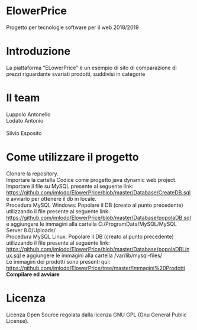 # ElowerPrice
Progetto per tecnologie software per il web 2018/2019

# Introduzione
La piattaforma “ELowerPrice” è un esempio di sito di comparazione di prezzi riguardante svariati prodotti, suddivisi in categorie

# Il team
Luppolo Antonello
<br>
Lodato Antonio	
<br>
Silvio Esposito

# Come utilizzare il progetto
Clonare la repository.
<br>
Importare la cartella Codice come progetto java dynamic web project.
<br>
Importare il file su MySQL presente al seguente link: https://github.com/imlodo/ElowerPrice/blob/master/Database/CreateDB.sql e avviarlo per ottenere il db in locale.
<br>
Procedura MySQL Windows: Popolare il DB (creato al punto precedente) utilizzando il file presente al seguente link: https://github.com/imlodo/ElowerPrice/blob/master/Database/popolaDB.sql e aggiungere le immagini alla cartella C:/ProgramData/MySQL/MySQL Server 8.0/Uploads/
<br>
Procedura MySQL Linux: Popolare il DB (creato al punto precedente) utilizzando il file presente al seguente link: https://github.com/imlodo/ElowerPrice/blob/master/Database/popolaDBLinux.sql e aggiungere le immagini alla cartella /var/lib/mysql-files/
<br>
Le immagini dei prodotti sono presenti qui: https://github.com/imlodo/ElowerPrice/tree/master/Immagini%20Prodotti
<br><b>Compilare ed avviare</b>

# Licenza
Licenza Open Source regolata dalla licenza GNU GPL (Gnu General Public License).

